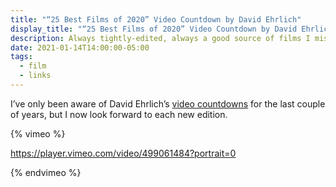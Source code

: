 ```yaml
---
title: "“25 Best Films of 2020” Video Countdown by David Ehrlich"
display_title: "“25 Best Films of 2020” Video Countdown by David Ehrlich"
description: Always tightly-edited, always a good source of films I missed.
date: 2021-01-14T14:00:00-05:00
tags:
  - film
  - links
---
```


I’ve only been aware of David Ehrlich’s [video countdowns](https://www.videocountdowns.com/) for the last couple of years, but I now look forward to each new edition.

{% vimeo %}

https://player.vimeo.com/video/499061484?portrait=0

{% endvimeo %}

